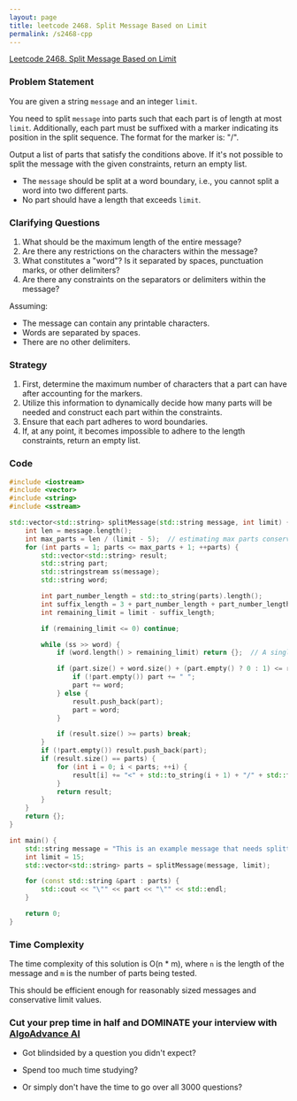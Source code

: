 ```yaml
---
layout: page
title: leetcode 2468. Split Message Based on Limit
permalink: /s2468-cpp
---
```

[Leetcode 2468. Split Message Based on Limit](https://algoadvance.github.io/algoadvance/l2468)
### Problem Statement

You are given a string `message` and an integer `limit`.

You need to split `message` into parts such that each part is of length at most `limit`. Additionally, each part must be suffixed with a marker indicating its position in the split sequence. The format for the marker is: "<part-number>/<total-parts>".

Output a list of parts that satisfy the conditions above. If it's not possible to split the message with the given constraints, return an empty list.

- The `message` should be split at a word boundary, i.e., you cannot split a word into two different parts.
- No part should have a length that exceeds `limit`.

### Clarifying Questions

1. What should be the maximum length of the entire message?
2. Are there any restrictions on the characters within the message?
3. What constitutes a "word"? Is it separated by spaces, punctuation marks, or other delimiters?
4. Are there any constraints on the separators or delimiters within the message?

Assuming:
- The message can contain any printable characters.
- Words are separated by spaces.
- There are no other delimiters.

### Strategy

1. First, determine the maximum number of characters that a part can have after accounting for the markers.
2. Utilize this information to dynamically decide how many parts will be needed and construct each part within the constraints.
3. Ensure that each part adheres to word boundaries.
4. If, at any point, it becomes impossible to adhere to the length constraints, return an empty list.

### Code

```cpp
#include <iostream>
#include <vector>
#include <string>
#include <sstream>

std::vector<std::string> splitMessage(std::string message, int limit) {
    int len = message.length();
    int max_parts = len / (limit - 5);  // estimating max parts conservatively
    for (int parts = 1; parts <= max_parts + 1; ++parts) {
        std::vector<std::string> result;
        std::string part;
        std::stringstream ss(message);
        std::string word;

        int part_number_length = std::to_string(parts).length();
        int suffix_length = 3 + part_number_length + part_number_length;  // Length of suffix part "/<part>/<parts>"
        int remaining_limit = limit - suffix_length;

        if (remaining_limit <= 0) continue;

        while (ss >> word) {
            if (word.length() > remaining_limit) return {};  // A single word is too long to fit any part

            if (part.size() + word.size() + (part.empty() ? 0 : 1) <= remaining_limit) {
                if (!part.empty()) part += " ";
                part += word;
            } else {
                result.push_back(part);
                part = word;
            }

            if (result.size() >= parts) break;
        }
        if (!part.empty()) result.push_back(part);
        if (result.size() == parts) {
            for (int i = 0; i < parts; ++i) {
                result[i] += "<" + std::to_string(i + 1) + "/" + std::to_string(parts) + ">";
            }
            return result;
        }
    }
    return {};
}

int main() {
    std::string message = "This is an example message that needs splitting.";
    int limit = 15;
    std::vector<std::string> parts = splitMessage(message, limit);

    for (const std::string &part : parts) {
        std::cout << "\"" << part << "\"" << std::endl;
    }

    return 0;
}
```

### Time Complexity

The time complexity of this solution is O(n * m), where `n` is the length of the message and `m` is the number of parts being tested. 

This should be efficient enough for reasonably sized messages and conservative limit values.


### Cut your prep time in half and DOMINATE your interview with [AlgoAdvance AI](https://algoAdvance.com)

- Got blindsided by a question you didn't expect?

- Spend too much time studying?

- Or simply don't have the time to go over all 3000 questions?

